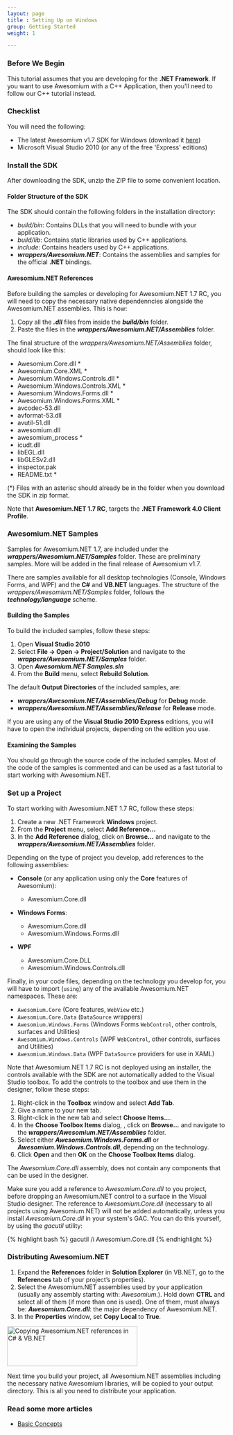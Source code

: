 ```yaml
---
layout: page
title : Setting Up on Windows
group: Getting Started
weight: 1

---
```


### Before We Begin

This tutorial assumes that you are developing for the **.NET Framework**. If you want to use Awesomium with a C++ Application, then you'll need to follow our C++ tutorial instead.

### Checklist
You will need the following:

* The latest Awesomium v1.7 SDK for Windows (download it [here](http://www.awesomium.com/download/))
* Microsoft Visual Studio 2010 (or any of the free 'Express' editions)

### Install the SDK
After downloading the SDK, unzip the ZIP file to some convenient location.

#### Folder Structure of the SDK
The SDK should contain the following folders in the installation directory:

* *build/bin*: Contains DLLs that you will need to bundle with your application.
* *build/lib*: Contains static libraries used by C++ applications.
* *include*: Contains headers used by C++ applications.
* **_wrappers/Awesomium.NET_**: Contains the assemblies and samples for the official **.NET** bindings.

#### Awesomium.NET References

Before building the samples or developing for Awesomium.NET 1.7 RC, you will need to copy the necessary native dependenncies alongside the Awesomium.NET assemblies. This is how:

1. Copy all the **_.dll_** files from inside the **_build/bin_** folder.
2. Paste the files in the **_wrappers/Awesomium.NET/Assemblies_** folder.

The final structure of the *wrappers/Awesomium.NET/Assemblies* folder, should look like this:

* Awesomium.Core.dll \*
* Awesomium.Core.XML \*
* Awesomium.Windows.Controls.dll \*
* Awesomium.Windows.Controls.XML \*
* Awesomium.Windows.Forms.dll \*
* Awesomium.Windows.Forms.XML \*
* avcodec-53.dll
* avformat-53.dll
* avutil-51.dll
* awesomium.dll
* awesomium_process \*
* icudt.dll
* libEGL.dll
* libGLESv2.dll
* inspector.pak
* README.txt \*

(\*) Files with an asterisc should already be in the folder when you download the SDK in zip format.

Note that **Awesomium.NET 1.7 RC**, targets the **.NET Framework 4.0 Client Profile**.

### Awesomium.NET Samples

Samples for Awesomium.NET 1.7, are included under the **_wrappers/Awesomium.NET/Samples_** folder. These are preliminary samples. More will be added in the final release of Awesomium v1.7.

There are samples available for all desktop technologies (Console, Windows Forms, and WPF) and the **C#** and **VB.NET** languages. The structure of the *wrappers/Awesomium.NET/Samples* folder, follows the **_technology/language_** scheme.

#### Building the Samples

To build the included samples, follow these steps:

1. Open **Visual Studio 2010**
2. Select **File -> Open -> Project/Solution** and navigate to the **_wrappers/Awesomium.NET/Samples_** folder.
3. Open **_Awesomium.NET Samples.sln_**
4. From the **Build** menu, select **Rebuild Solution**.

The default **Output Directories** of the included samples, are: 

* **_wrappers/Awesomium.NET/Assemblies/Debug_** for **Debug** mode.
* **_wrappers/Awesomium.NET/Assemblies/Release_** for **Release** mode.

If you are using any of the **Visual Studio 2010 Express** editions, you will have to open the individual projects, depending on the edition you use.

#### Examining the Samples

You should go through the source code of the included samples. Most of the code of the samples is commented and can be used as a fast tutorial to start working with Awesomium.NET.

### Set up a Project

To start working with Awesomium.NET 1.7 RC, follow these steps:

1. Create a new .NET Framework **Windows** project.
2. From the **Project** menu, select **Add Reference...**
3. In the **Add Reference** dialog, click on **Browse...** and navigate to the **_wrappers/Awesomium.NET/Assemblies_** folder.

Depending on the type of project you develop, add references to the following assemblies:

* **Console** (or any application using only the **Core** features of Awesomium):

  * Awesomium.Core.dll
* **Windows Forms**:
  * Awesomium.Core.dll
  * Awesomium.Windows.Forms.dll
* **WPF**
  * Awesomium.Core.DLL
  * Awesomium.Windows.Controls.dll

Finally, in your code files, depending on the technology you develop for, you will have to import (`using`) any of the available Awesomium.NET namespaces. These are:

* `Awesomium.Core` (Core features, `WebView` etc.)
* `Awesomium.Core.Data` (`DataSource` wrappers)
* `Awesomium.Windows.Forms` (Windows Forms `WebControl`, other controls, surfaces and Utilities)
* `Awesomium.Windows.Controls` (WPF `WebControl`, other controls, surfaces and Utilities)
* `Awesomium.Windows.Data` (WPF `DataSource` providers for use in XAML)

Note that Awesomium.NET 1.7 RC is not deployed using an installer, the controls available with the SDK are not automatically added to the Visual Studio toolbox. To add the controls to the toolbox and use them in the designer, follow these steps:

1. Right-click in the **Toolbox** window and select **Add Tab**.
2. Give a name to your new tab.
3. Right-click in the new tab and select **Choose Items...**.
4. In the **Choose Toolbox Items** dialog, , click on **Browse...** and navigate to the **_wrappers/Awesomium.NET/Assemblies_** folder.
5. Select either **_Awesomium.Windows.Forms.dll_** or **_Awesomium.Windows.Controls.dll_**, depending on the technology.
6. Click **Open** and then **OK** on the **Choose Toolbox Items** dialog.

The *Awesomium.Core.dll* assembly, does not contain any components that can be used in the designer.

Make sure you add a reference to *Awesomium.Core.dll* to you project, before dropping an Awesomium.NET control to a surface in the Visual Studio designer. The reference to *Awesomium.Core.dll* (necessary to all projects using Awesomium.NET) will not be added automatically, unless you install *Awesomium.Core.dll* in your system's GAC. You can do this yourself, by using the *gacutil* utility:

{% highlight bash %}
gacutil /i Awesomium.Core.dll
{% endhighlight %}

### Distributing Awesomium.NET

1. Expand the **References** folder in **Solution Explorer** (in VB.NET, go to the **References** tab of your project’s properties).
2. Select the Awesomium.NET assemblies used by your application (usually any assembly starting with: *Awesomium.*). Hold down **CTRL** and select all of them (if more than one is used). One of them, must always be: **_Awesomium.Core.dll_**: the major dependency of Awesomium.NET.
3. In the **Properties** window, set **Copy Local** to **True**.

  <a href="http://labs.awesomium.com/wp-content/uploads/distribute.png"><img src="http://labs.awesomium.com/wp-content/uploads/distribute-300x92.png" alt="Copying Awesomium.NET references in C# &amp; VB.NET" title="Copying Awesomium.NET references in C# &amp; VB.NET" width="300" height="92" class="size-medium wp-image-1137"></a>

Next time you build your project, all Awesomium.NET assemblies including the necessary native Awesomium libraries, will be copied to your output directory. This is all you need to distribute your application.

### Read some more articles
* [Basic Concepts](basic-concepts.html)

